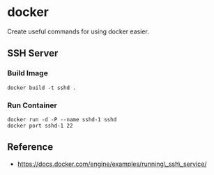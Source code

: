 # docker
Create useful commands for using docker easier.

## SSH Server

### Build Image
```
docker build -t sshd .
```

### Run Container
```
docker run -d -P --name sshd-1 sshd
docker port sshd-1 22
```

## Reference
- https://docs.docker.com/engine/examples/running\_ssh\_service/
